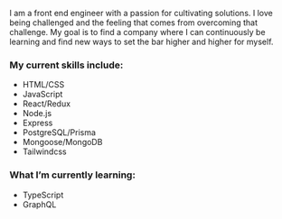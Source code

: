  I am a front end engineer with a passion for cultivating solutions. I love being challenged and the feeling that comes from overcoming that challenge. My goal is to find a company where I can continuously be learning and find new ways to set the bar higher and higher for myself. 
 
### My current skills include:

 - HTML/CSS
 - JavaScript
 - React/Redux
 - Node.js
 - Express
 - PostgreSQL/Prisma
 - Mongoose/MongoDB
 - Tailwindcss

### What I’m currently learning: 
 
 - TypeScript
 - GraphQL
